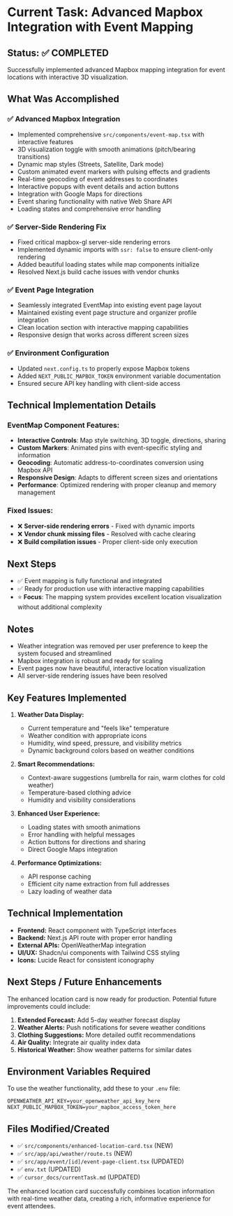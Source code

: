 # Current Task: Advanced Mapbox Integration with Event Mapping

## Status: ✅ COMPLETED

Successfully implemented advanced Mapbox mapping integration for event locations with interactive 3D visualization.

## What Was Accomplished

### ✅ Advanced Mapbox Integration
- Implemented comprehensive `src/components/event-map.tsx` with interactive features
- 3D visualization toggle with smooth animations (pitch/bearing transitions)
- Dynamic map styles (Streets, Satellite, Dark mode)
- Custom animated event markers with pulsing effects and gradients
- Real-time geocoding of event addresses to coordinates
- Interactive popups with event details and action buttons
- Integration with Google Maps for directions
- Event sharing functionality with native Web Share API
- Loading states and comprehensive error handling

### ✅ Server-Side Rendering Fix
- Fixed critical mapbox-gl server-side rendering errors
- Implemented dynamic imports with `ssr: false` to ensure client-only rendering
- Added beautiful loading states while map components initialize
- Resolved Next.js build cache issues with vendor chunks

### ✅ Event Page Integration  
- Seamlessly integrated EventMap into existing event page layout
- Maintained existing event page structure and organizer profile integration
- Clean location section with interactive mapping capabilities
- Responsive design that works across different screen sizes

### ✅ Environment Configuration
- Updated `next.config.ts` to properly expose Mapbox tokens
- Added `NEXT_PUBLIC_MAPBOX_TOKEN` environment variable documentation
- Ensured secure API key handling with client-side access

## Technical Implementation Details

### EventMap Component Features:
- **Interactive Controls**: Map style switching, 3D toggle, directions, sharing
- **Custom Markers**: Animated pins with event-specific styling and information
- **Geocoding**: Automatic address-to-coordinates conversion using Mapbox API
- **Responsive Design**: Adapts to different screen sizes and orientations  
- **Performance**: Optimized rendering with proper cleanup and memory management

### Fixed Issues:
- ❌ **Server-side rendering errors** - Fixed with dynamic imports
- ❌ **Vendor chunk missing files** - Resolved with cache clearing
- ❌ **Build compilation issues** - Proper client-side only execution

## Next Steps

- ✅ Event mapping is fully functional and integrated
- ✅ Ready for production use with interactive mapping capabilities
- ⭐ **Focus**: The mapping system provides excellent location visualization without additional complexity

## Notes

- Weather integration was removed per user preference to keep the system focused and streamlined
- Mapbox integration is robust and ready for scaling
- Event pages now have beautiful, interactive location visualization
- All server-side rendering issues have been resolved

## Key Features Implemented

1. **Weather Data Display:**
   - Current temperature and "feels like" temperature
   - Weather condition with appropriate icons
   - Humidity, wind speed, pressure, and visibility metrics
   - Dynamic background colors based on weather conditions

2. **Smart Recommendations:**
   - Context-aware suggestions (umbrella for rain, warm clothes for cold weather)
   - Temperature-based clothing advice
   - Humidity and visibility considerations

3. **Enhanced User Experience:**
   - Loading states with smooth animations
   - Error handling with helpful messages
   - Action buttons for directions and sharing
   - Direct Google Maps integration

4. **Performance Optimizations:**
   - API response caching
   - Efficient city name extraction from full addresses
   - Lazy loading of weather data

## Technical Implementation

- **Frontend:** React component with TypeScript interfaces
- **Backend:** Next.js API route with proper error handling
- **External APIs:** OpenWeatherMap integration
- **UI/UX:** Shadcn/ui components with Tailwind CSS styling
- **Icons:** Lucide React for consistent iconography

## Next Steps / Future Enhancements

The enhanced location card is now ready for production. Potential future improvements could include:

1. **Extended Forecast:** Add 5-day weather forecast display
2. **Weather Alerts:** Push notifications for severe weather conditions
3. **Clothing Suggestions:** More detailed outfit recommendations
4. **Air Quality:** Integrate air quality index data
5. **Historical Weather:** Show weather patterns for similar dates

## Environment Variables Required

To use the weather functionality, add these to your `.env` file:
```
OPENWEATHER_API_KEY=your_openweather_api_key_here
NEXT_PUBLIC_MAPBOX_TOKEN=your_mapbox_access_token_here
```

## Files Modified/Created

- ✅ `src/components/enhanced-location-card.tsx` (NEW)
- ✅ `src/app/api/weather/route.ts` (NEW)
- ✅ `src/app/event/[id]/event-page-client.tsx` (UPDATED)
- ✅ `env.txt` (UPDATED)
- ✅ `cursor_docs/currentTask.md` (UPDATED)

The enhanced location card successfully combines location information with real-time weather data, creating a rich, informative experience for event attendees. 